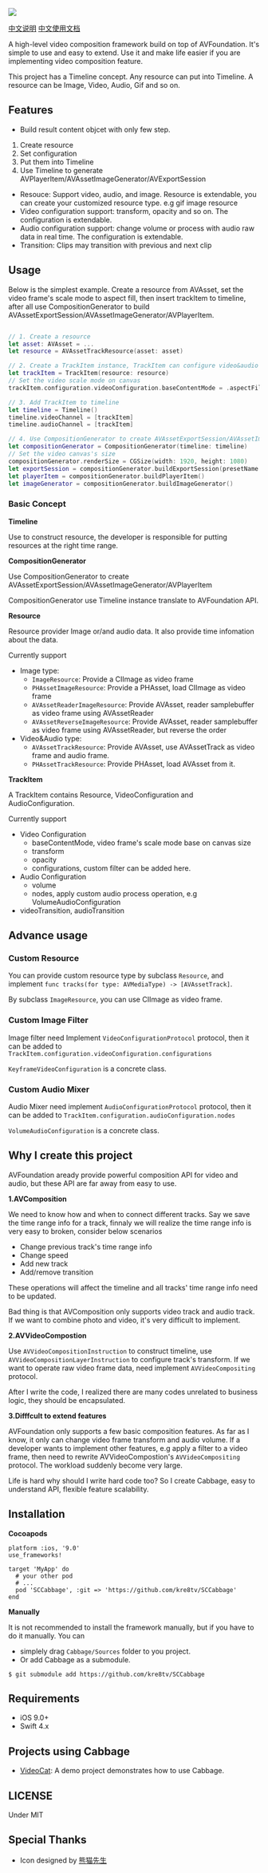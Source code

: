 ![](https://ws1.sinaimg.cn/large/6ca4705bgy1ftvakl767wj215o07st9r.jpg)

[中文说明](https://github.com/VideoFlint/Cabbage/wiki/中文说明) [中文使用文档](https://github.com/VideoFlint/Cabbage/wiki/%E4%BD%BF%E7%94%A8%E6%96%87%E6%A1%A3)

A high-level video composition framework build on top of AVFoundation. It's simple to use and easy to extend. Use it and make life easier if you are implementing video composition feature.

This project has a Timeline concept. Any resource can put into Timeline. A resource can be Image, Video, Audio, Gif and so on.

## Features

- Build result content objcet with only few step. 

1. Create resource  
2. Set configuration 
3. Put them into Timeline
4. Use Timeline to generate AVPlayerItem/AVAssetImageGenerator/AVExportSession

- Resouce: Support video, audio, and image. Resource is extendable, you can create your customized resource type. e.g gif image resource
- Video configuration support: transform, opacity and so on. The configuration is extendable.
- Audio configuration support: change volume or process with audio raw data in real time. The configuration is extendable.
- Transition: Clips may transition with previous and next clip

## Usage

Below is the simplest example. Create a resource from AVAsset, set the video frame's scale mode to aspect fill, then insert trackItem to timeline, after all use CompositionGenerator to build AVAssetExportSession/AVAssetImageGenerator/AVPlayerItem.

```Swift

// 1. Create a resource
let asset: AVAsset = ...     
let resource = AVAssetTrackResource(asset: asset)

// 2. Create a TrackItem instance, TrackItem can configure video&audio configuration
let trackItem = TrackItem(resource: resource)
// Set the video scale mode on canvas
trackItem.configuration.videoConfiguration.baseContentMode = .aspectFill

// 3. Add TrackItem to timeline
let timeline = Timeline()
timeline.videoChannel = [trackItem]
timeline.audioChannel = [trackItem]

// 4. Use CompositionGenerator to create AVAssetExportSession/AVAssetImageGenerator/AVPlayerItem
let compositionGenerator = CompositionGenerator(timeline: timeline)
// Set the video canvas's size
compositionGenerator.renderSize = CGSize(width: 1920, height: 1080)
let exportSession = compositionGenerator.buildExportSession(presetName: AVAssetExportPresetMediumQuality)
let playerItem = compositionGenerator.buildPlayerItem()
let imageGenerator = compositionGenerator.buildImageGenerator()

```

### Basic Concept

**Timeline**

Use to construct resource, the developer is responsible for putting resources at the right time range.

**CompositionGenerator**

Use CompositionGenerator to create AVAssetExportSession/AVAssetImageGenerator/AVPlayerItem

CompositionGenerator use Timeline instance translate to AVFoundation API.

**Resource**

Resource provider Image or/and audio data. It also provide time infomation about the data.

Currently support

 - Image type: 
    - `ImageResource`: Provide a CIImage as video frame
    - `PHAssetImageResource`: Provide a PHAsset, load CIImage as video frame
    - `AVAssetReaderImageResource`: Provide AVAsset, reader samplebuffer as video frame using AVAssetReader
    - `AVAssetReverseImageResource`: Provide AVAsset, reader samplebuffer as video frame using AVAssetReader, but reverse the order
 - Video&Audio type: 
    - `AVAssetTrackResource`: Provide AVAsset, use AVAssetTrack as video frame and audio frame.
    - `PHAssetTrackResource`: Provide PHAsset, load AVAsset from it.

**TrackItem**

A TrackItem contains Resource, VideoConfiguration and AudioConfiguration.

Currently support

- Video Configuration
    - baseContentMode, video frame's scale mode base on canvas size
    - transform
    - opacity
    - configurations, custom filter can be added here.
- Audio Configuration
    - volume
    - nodes, apply custom audio process operation, e.g VolumeAudioConfiguration
- videoTransition, audioTransition


## Advance usage

### Custom Resource

You can provide custom resource type by subclass `Resource`, and implement `func tracks(for type: AVMediaType) -> [AVAssetTrack]`.

By subclass `ImageResource`, you can use CIImage as video frame.

### Custom Image Filter

Image filter need Implement `VideoConfigurationProtocol` protocol, then it can be added to `TrackItem.configuration.videoConfiguration.configurations`

`KeyframeVideoConfiguration` is a concrete class.

### Custom Audio Mixer

Audio Mixer need implement `AudioConfigurationProtocol` protocol, then it can be added to `TrackItem.configuration.audioConfiguration.nodes`

`VolumeAudioConfiguration` is a concrete class.

## Why I create this project

AVFoundation aready provide powerful composition API for video and audio, but these API are far away from easy to use.

**1.AVComposition**

We need to know how and when to connect different tracks. Say we save the time range info for a track, finnaly we will realize the time range info is very easy to broken, consider below scenarios

- Change previous track's time range info
- Change speed
- Add new track
- Add/remove transition

These operations will affect the timeline and all tracks' time range info need to be updated.

Bad thing is that AVComposition only supports video track and audio track. If we want to combine photo and video, it's very difficult to implement.

**2.AVVideoCompostion**

Use `AVVideoCompositionInstruction` to construct timeline, use `AVVideoCompositionLayerInstruction` to configure track's transform. If we want to operate raw video frame data, need implement `AVVideoCompositing` protocol.

After I write the code, I realized there are many codes unrelated to business logic, they should be encapsulated.

**3.Difffcult to extend features**

AVFoundation only supports a few basic composition features. As far as I know, it only can change video frame transform and audio volume. If a developer wants to implement other features, e.g apply a filter to a video frame, then need to rewrite AVVideoCompostion's `AVVideoCompositing` protocol. The workload suddenly become very large.

Life is hard why should I write hard code too? So I create Cabbage, easy to understand API, flexible feature scalability.

## Installation

**Cocoapods**

```
platform :ios, '9.0'
use_frameworks!

target 'MyApp' do
  # your other pod
  # ...
  pod 'SCCabbage', :git => 'https://github.com/kre8tv/SCCabbage'
end
```

**Manually**

It is not recommended to install the framework manually, but if you have to do it manually.
You can 

- simplely drag `Cabbage/Sources` folder to you project.
- Or add Cabbage as a submodule.

```
$ git submodule add https://github.com/kre8tv/SCCabbage
```

## Requirements

- iOS 9.0+
- Swift 4.x

## Projects using Cabbage

- [VideoCat](https://github.com/vitoziv/VideoCat): A demo project demonstrates how to use Cabbage.

## LICENSE

Under MIT

## Special Thanks

- Icon designed by [熊猫先生](https://dribbble.com/viennaong)
